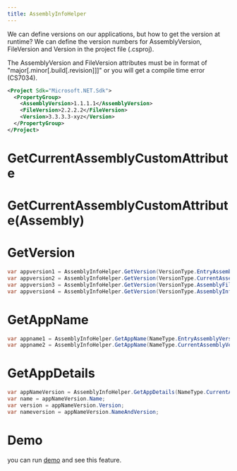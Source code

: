 ```yaml
---
title: AssemblyInfoHelper
---
```


We can define versions on our applications, but how to get the version at runtime?
We can define the version numbers for AssemblyVersion, FileVersion and Version in the project file (.csproj).

The AssemblyVersion and FileVersion attributes must be in format of "major[.minor[.build[.revision]]]" or you will get a compile time error (CS7034).

```xml
<Project Sdk="Microsoft.NET.Sdk">
  <PropertyGroup>
    <AssemblyVersion>1.1.1.1</AssemblyVersion>
    <FileVersion>2.2.2.2</FileVersion>
    <Version>3.3.3.3-xyz</Version>
  </PropertyGroup>
</Project>
```

# GetCurrentAssemblyCustomAttribute

# GetCurrentAssemblyCustomAttribute(Assembly)

# GetVersion

```cs
var appversion1 = AssemblyInfoHelper.GetVersion(VersionType.EntryAssemblyVersion); // output: 1.1.1.1
var appversion2 = AssemblyInfoHelper.GetVersion(VersionType.CurrentAssemblyVersion);// output: 1.1.1.1
var appversion3 = AssemblyInfoHelper.GetVersion(VersionType.AssemblyFileVersion); // output: 2.2.2.2
var appversion4 = AssemblyInfoHelper.GetVersion(VersionType.AssemblyInformationalVersion); // output: 3.3.3.3-xyz

```

# GetAppName

```cs
var appname1 = AssemblyInfoHelper.GetAppName(NameType.EntryAssemblyVersion);
var appname2 = AssemblyInfoHelper.GetAppName(NameType.CurrentAssemblyVersion);
```

# GetAppDetails

```cs
var appNameVersion = AssemblyInfoHelper.GetAppDetails(NameType.CurrentAssemblyVersion, VersionType.AssemblyInformationalVersion);
var name = appNameVersion.Name;
var version = appNameVersion.Version;
var nameversion = appNameVersion.NameAndVersion;
```


# Demo
you can run [demo](https://github.com/WinUICommunity/WinUICommunity) and see this feature.
